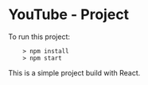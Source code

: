 # YouTube - Project

To run this project:

```
	> npm install
	> npm start
```

This is a simple project build with React. 



